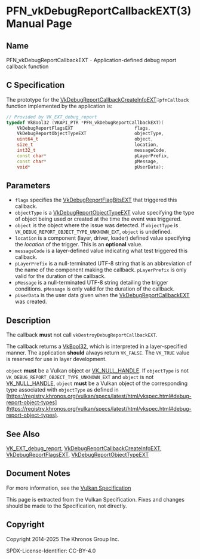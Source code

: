 # PFN\_vkDebugReportCallbackEXT(3) Manual Page

## Name

PFN\_vkDebugReportCallbackEXT - Application-defined debug report callback function



## [](#_c_specification)C Specification

The prototype for the [VkDebugReportCallbackCreateInfoEXT](https://registry.khronos.org/vulkan/specs/latest/man/html/VkDebugReportCallbackCreateInfoEXT.html)::`pfnCallback` function implemented by the application is:

```c++
// Provided by VK_EXT_debug_report
typedef VkBool32 (VKAPI_PTR *PFN_vkDebugReportCallbackEXT)(
    VkDebugReportFlagsEXT                       flags,
    VkDebugReportObjectTypeEXT                  objectType,
    uint64_t                                    object,
    size_t                                      location,
    int32_t                                     messageCode,
    const char*                                 pLayerPrefix,
    const char*                                 pMessage,
    void*                                       pUserData);
```

## [](#_parameters)Parameters

- `flags` specifies the [VkDebugReportFlagBitsEXT](https://registry.khronos.org/vulkan/specs/latest/man/html/VkDebugReportFlagBitsEXT.html) that triggered this callback.
- `objectType` is a [VkDebugReportObjectTypeEXT](https://registry.khronos.org/vulkan/specs/latest/man/html/VkDebugReportObjectTypeEXT.html) value specifying the type of object being used or created at the time the event was triggered.
- `object` is the object where the issue was detected. If `objectType` is `VK_DEBUG_REPORT_OBJECT_TYPE_UNKNOWN_EXT`, `object` is undefined.
- `location` is a component (layer, driver, loader) defined value specifying the *location* of the trigger. This is an **optional** value.
- `messageCode` is a layer-defined value indicating what test triggered this callback.
- `pLayerPrefix` is a null-terminated UTF-8 string that is an abbreviation of the name of the component making the callback. `pLayerPrefix` is only valid for the duration of the callback.
- `pMessage` is a null-terminated UTF-8 string detailing the trigger conditions. `pMessage` is only valid for the duration of the callback.
- `pUserData` is the user data given when the [VkDebugReportCallbackEXT](https://registry.khronos.org/vulkan/specs/latest/man/html/VkDebugReportCallbackEXT.html) was created.

## [](#_description)Description

The callback **must** not call `vkDestroyDebugReportCallbackEXT`.

The callback returns a [VkBool32](https://registry.khronos.org/vulkan/specs/latest/man/html/VkBool32.html), which is interpreted in a layer-specified manner. The application **should** always return `VK_FALSE`. The `VK_TRUE` value is reserved for use in layer development.

`object` **must** be a Vulkan object or [VK\_NULL\_HANDLE](https://registry.khronos.org/vulkan/specs/latest/man/html/VK_NULL_HANDLE.html). If `objectType` is not `VK_DEBUG_REPORT_OBJECT_TYPE_UNKNOWN_EXT` and `object` is not [VK\_NULL\_HANDLE](https://registry.khronos.org/vulkan/specs/latest/man/html/VK_NULL_HANDLE.html), `object` **must** be a Vulkan object of the corresponding type associated with `objectType` as defined in [https://registry.khronos.org/vulkan/specs/latest/html/vkspec.html#debug-report-object-types](https://registry.khronos.org/vulkan/specs/latest/html/vkspec.html#debug-report-object-types).

## [](#_see_also)See Also

[VK\_EXT\_debug\_report](https://registry.khronos.org/vulkan/specs/latest/man/html/VK_EXT_debug_report.html), [VkDebugReportCallbackCreateInfoEXT](https://registry.khronos.org/vulkan/specs/latest/man/html/VkDebugReportCallbackCreateInfoEXT.html), [VkDebugReportFlagsEXT](https://registry.khronos.org/vulkan/specs/latest/man/html/VkDebugReportFlagsEXT.html), [VkDebugReportObjectTypeEXT](https://registry.khronos.org/vulkan/specs/latest/man/html/VkDebugReportObjectTypeEXT.html)

## [](#_document_notes)Document Notes

For more information, see the [Vulkan Specification](https://registry.khronos.org/vulkan/specs/latest/html/vkspec.html#PFN_vkDebugReportCallbackEXT)

This page is extracted from the Vulkan Specification. Fixes and changes should be made to the Specification, not directly.

## [](#_copyright)Copyright

Copyright 2014-2025 The Khronos Group Inc.

SPDX-License-Identifier: CC-BY-4.0
